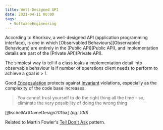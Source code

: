 ```yaml
---
title: Well-Designed API
date: 2021-04-11 00:00
tags:
  - SoftwareEngineering
---
```


According to Khorikov, a well-designed API (application programming interface), is one in which [Observabled Behaviours](Observabled Behaviours) are entirely in the [Public API](Public API), and implementation details are part of the [Private API](Private API).

The simplest way to tell if a class leaks a implementation detail into observable behaviour is if number of operations client needs to perform to achieve a goal is > 1.

Good [Encapsulation](encapsulation.md) protects against [Invariant](Invariant) violations, especially as the complexity of the code base increases.

> You cannot trust yourself to do the right thing all the time - so, eliminate the very possibility of doing the wrong thing

[@schellArtGameDesign2015a] *(pg. 100)*

Related to Martin Fowler's [Tell Don't Ask](https://martinfowler.com/bliki/TellDontAsk.html) pattern.
